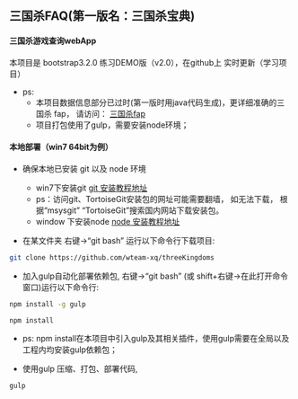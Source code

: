 
## 三国杀FAQ(第一版名：三国杀宝典)

#### 三国杀游戏查询webApp

本项目是 bootstrap3.2.0 练习DEMO版（v2.0），在github上 实时更新（学习项目）

* ps: 
  * 本项目数据信息部分已过时(第一版时用java代码生成)，更详细准确的三国杀 fap， 请访问： [三国杀fap](http://dadao.net/sgs/#) 
  * 项目打包使用了gulp，需要安装node环境；

#### 本地部署（win7 64bit为例）

* 确保本地已安装 git 以及 node 环境
  * win7下安装git [git 安装教程地址](http://wenku.baidu.com/view/e7d838999b89680203d825ba)
  * ps：访问git、TortoiseGit安装包的网址可能需要翻墙， 如无法下载， 根据“msysgit” “TortoiseGit”搜索国内网站下载安装包。
  * window 下安装node [node 安装教程地址](http://jingyan.baidu.com/article/b0b63dbfca599a4a483070a5.html)

* 在某文件夹 右键->“git bash” 运行以下命令行下载项目:
```Bash
git clone https://github.com/wteam-xq/threeKingdoms 
```

* 加入gulp自动化部署依赖包, 右键->“git bash” (或 shift+右键->在此打开命令窗口)运行以下命令行:
	
```Bash
npm install -g gulp
```

```Bash
npm install
```
* ps: npm install在本项目中引入gulp及其相关插件，使用gulp需要在全局以及工程内均安装gulp依赖包；


* 使用gulp 压缩、打包、部署代码,
```Bash
gulp
```


